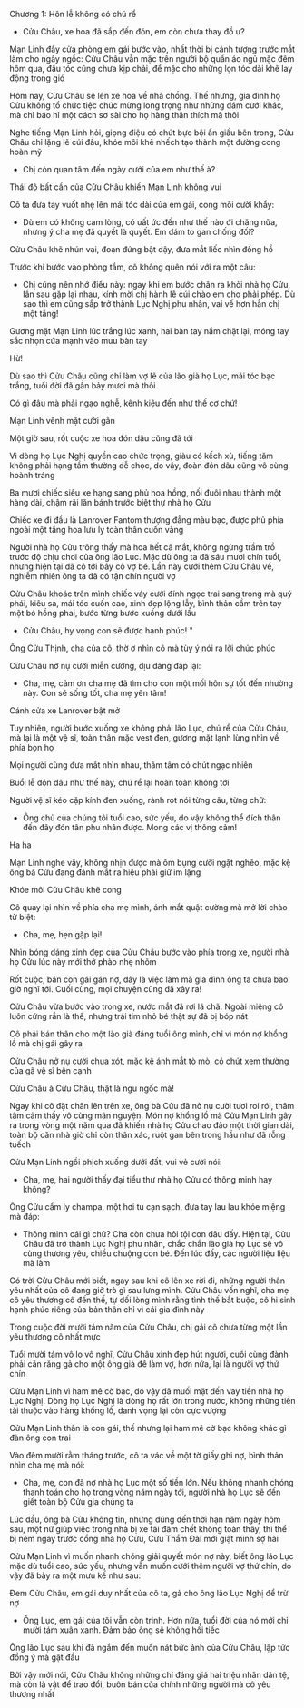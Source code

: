 




Chương 1: Hôn lễ không có chú rể

- Cửu Châu, xe hoa đã sắp đến đón, em còn chưa thay đồ ư?

Mạn Linh đẩy cửa phòng em gái bước vào, nhất thời bị cảnh tượng trước mắt làm cho ngây ngốc: Cửu Châu vẫn mặc trên người bộ quần áo ngủ mặc đêm hôm qua, đầu tóc cũng chưa kịp chải, để mặc cho những lọn tóc dài khẽ lay động trong gió

Hôm nay, Cửu Châu sẽ lên xe hoa về nhà chồng. Thế nhưng, gia đình họ Cửu không tổ chức tiệc chúc mừng long trọng như những đám cưới khác, mà chỉ báo hỉ một cách sơ sài cho họ hàng thân thích mà thôi

Nghe tiếng Mạn Linh hỏi, giọng điệu có chút bực bội ẩn giấu bên trong, Cửu Châu chỉ lặng lẽ cúi đầu, khóe môi khẽ nhếch tạo thành một đường cong hoàn mỹ

- Chị còn quan tâm đến ngày cưới của em như thế à?

Thái độ bất cần của Cửu Châu khiến Mạn Linh không vui

Cô ta đưa tay vuốt nhẹ lên mái tóc dài của em gái, cong môi cười khẩy:

- Dù em có không cam lòng, có uất ức đến như thế nào đi chăng nữa, nhưng ý cha mẹ đã quyết là quyết. Em dám to gan chống đối?

Cửu Châu khẽ nhún vai, đoạn đứng bật dậy, đưa mắt liếc nhìn đồng hồ

Trước khi bước vào phòng tắm, cô không quên nói với ra một câu:

- Chị cũng nên nhớ điều này: ngay khi em bước chân ra khỏi nhà họ Cửu, lần sau gặp lại nhau, kính mời chị hành lễ cúi chào em cho phải phép. Dù sao thì em cũng sắp trở thành Lục Nghị phu nhân, vai vế hơn hẳn chị một tầng!

Gương mặt Mạn Linh lúc trắng lúc xanh, hai bàn tay nắm chặt lại, móng tay sắc nhọn cứa mạnh vào muu bàn tay

Hừ!

Dù sao thì Cửu Châu cũng chỉ làm vợ lẽ của lão già họ Lục, mái tóc bạc trắng, tuổi đời đã gần bảy mươi mà thôi

Có gì đâu mà phải ngạo nghễ, kênh kiệu đến như thế cơ chứ!

Mạn Linh vênh mặt cười gằn

Một giờ sau, rốt cuộc xe hoa đón dâu cũng đã tới

Vì dòng họ Lục Nghị quyền cao chức trọng, giàu có kếch xù, tiếng tăm không phải hạng tầm thường dễ chọc, do vậy, đoàn đón dâu cũng vô cùng hoành tráng

Ba mươi chiếc siêu xe hạng sang phủ hoa hồng, nối đuôi nhau thành một hàng dài, chậm rãi lăn bánh trước biệt thự nhà họ Cửu

Chiếc xe đi đầu là Lanrover Fantom thượng đẳng màu bạc, được phủ phía ngoài một tầng hoa lưu ly toàn thân cuốn vàng

Người nhà họ Cửu trông thấy mà hoa hết cả mắt, không ngừng trầm trồ trước độ chịu chơi của ông lão Lục. Mặc dù ông ta đã sáu mươi chín tuổi, nhưng hiện tại đã có tới bảy cô vợ bé. Lần này cưới thêm Cửu Châu về, nghiễm nhiên ông ta đã có tận chín người vợ

Cửu Châu khoác trên mình chiếc váy cưới đính ngọc trai sang trọng mà quý phái, kiêu sa, mái tóc cuốn cao, xinh đẹp lộng lẫy, bình thản cầm trên tay một bó hồng phai, bước từng bước xuống dưới lầu

- Cửu Châu, hy vọng con sẽ được hạnh phúc! "

Ông Cửu Thịnh, cha của cô, thờ ơ nhìn cô mà tùy ý nói ra lời chúc phúc

Cửu Châu nở nụ cười miễn cưỡng, dịu dàng đáp lại:

- Cha, mẹ, cảm ơn cha mẹ đã tìm cho con một mối hôn sự tốt đến nhường này. Con sẽ sống tốt, cha mẹ yên tâm!

Cánh cửa xe Lanrover bật mở

Tuy nhiên, người bước xuống xe không phải lão Lục, chú rể của Cửu Châu, mà lại là một vệ sĩ, toàn thân mặc vest đen, gương mặt lạnh lùng nhìn về phía bọn họ

Mọi người cùng đưa mắt nhìn nhau, thâm tâm có chút ngạc nhiên

Buổi lễ đón dâu như thế này, chú rể lại hoàn toàn không tới

Người vệ sĩ kéo cặp kính đen xuống, rành rọt nói từng câu, từng chữ:

- Ông chủ của chúng tôi tuổi cao, sức yếu, do vậy không thể đích thân đến đây đón tân phu nhân được. Mong các vị thông cảm!

Ha ha

Mạn Linh nghe vậy, không nhịn được mà ôm bụng cười ngặt nghẽo, mặc kệ ông bà Cửu đang đánh mắt ra hiệu phải giữ im lặng

Khóe môi Cửu Châu khẽ cong

Cô quay lại nhìn về phía cha mẹ mình, ánh mắt quật cường mà mở lời chào từ biệt:

- Cha, mẹ, hẹn gặp lại!

Nhìn bóng dáng xinh đẹp của Cửu Châu bước vào phía trong xe, người nhà họ Cửu lúc này mới thở phào nhẹ nhõm

Rốt cuộc, bán con gái gán nợ, đây là việc làm mà gia đình ông ta chưa bao giờ nghĩ tới. Cuối cùng, mọi chuyện cũng đã xảy ra!

Cửu Châu vừa bước vào trong xe, nước mắt đã rơi lã chã. Ngoài miệng cô luôn cứng rắn là thế, nhưng trái tim nhỏ bé thật sự đã bị bóp nát

Cô phải bán thân cho một lão già đáng tuổi ông mình, chỉ vì món nợ khổng lồ mà chị gái gây ra

Cửu Châu nở nụ cười chua xót, mặc kệ ánh mắt tò mò, có chút xem thường của gã vệ sĩ bên cạnh

Cửu Châu à Cửu Châu, thật là ngu ngốc mà!

Ngay khi cô đặt chân lên trên xe, ông bà Cửu đã nở nụ cười tươi roi rói, thâm tâm cảm thấy vô cùng mãn nguyện. Món nợ khổng lồ mà Cửu Mạn Linh gây ra trong vòng một năm qua đã khiến nhà họ Cửu chao đảo một thời gian dài, toàn bộ căn nhà giờ chỉ còn thân xác, ruột gan bên trong hầu như đã rỗng tuếch

Cửu Mạn Linh ngồi phịch xuống dưới đất, vui vẻ cười nói:

- Cha, mẹ, hai người thấy đại tiểu thư nhà họ Cửu có thông minh hay không?

Ông Cửu cầm ly champa, một hơi tu cạn sạch, đưa tay lau lau khóe miệng mà đáp:

- Thông minh cái gì chứ? Cha còn chưa hỏi tội con đâu đấy. Hiện tại, Cửu Châu đã trở thành Lục Nghị phu nhân, chắc chắn lão già họ Lục sẽ vô cùng thương yêu, chiều chuộng con bé. Đến lúc đấy, các người liệu liệu mà làm

Có trời Cửu Châu mới biết, ngay sau khi cô lên xe rời đi, những người thân yêu nhất của cô đang giở trò gì sau lưng mình. Cửu Châu vốn nghĩ, cha mẹ cô yêu thương cô đến thế, tự dối lòng mình rằng tình thế bắt buộc, cô hi sinh hạnh phúc riêng của bản thân chỉ vì cái gia đình này

Trong cuộc đời mười tám năm của Cửu Châu, chị gái cô chưa từng một lần yêu thương cô nhất mực

Tuổi mười tám vô lo vô nghĩ, Cửu Châu xinh đẹp hút người, cuối cùng đành phải cắn răng gả cho một ông già để làm vợ, hơn nữa, lại là người vợ thứ chín

Cửu Mạn Linh vì ham mê cờ bạc, do vậy đã muối mặt đến vay tiền nhà họ Lục Nghị. Dòng họ Lục Nghị là dòng họ rất lớn trong nước, không những tiền tài thuộc vào hàng khổng lồ, danh vọng lại còn cực vượng

Cửu Mạn Linh thân là con gái, thế nhưng lại ham mê cờ bạc không khác gì đàn ông con trai

Vào đêm mười rằm tháng trước, cô ta vác về một tờ giấy ghi nợ, bình thản nhìn cha mẹ mà nói:

- Cha, mẹ, con đã nợ nhà họ Lục một số tiền lớn. Nếu không nhanh chóng thanh toán cho họ trong vòng năm ngày tới, người nhà họ Lục sẽ đến giết toàn bộ Cửu gia chúng ta

Lúc đầu, ông bà Cửu không tin, nhưng đúng đến thời hạn năm ngày hôm sau, một nữ giúp việc trong nhà bị xe tải đâm chết không toàn thây, thi thể bị ném ngay trước cổng nhà họ Cửu, Cửu Thẩm Đài mới giật mình sợ hãi

Cửu Mạn Linh vì muốn nhanh chóng giải quyết món nợ này, biết ông lão Lục mặc dù tuổi cao, sức yếu, nhưng vẫn muốn cưới thêm người vợ thứ chín, do vậy đã bày ra một mưu kế như sau:

Đem Cửu Châu, em gái duy nhất của cô ta, gả cho ông lão Lục Nghị để trừ nợ

- Ông Lục, em gái của tôi vẫn còn trinh. Hơn nữa, tuổi đời của nó mới chỉ mười tám xuân xanh. Đảm bảo ông sẽ không hối tiếc

Ông lão Lục sau khi đã ngắm đến muốn nát bức ảnh của Cửu Châu, lập tức đồng ý mà gật đầu

Bởi vậy mới nói, Cửu Châu không những chỉ đáng giá hai triệu nhân dân tệ, mà còn là vật để trao đổi, buôn bán của chính những người mà cô yêu thương nhất




